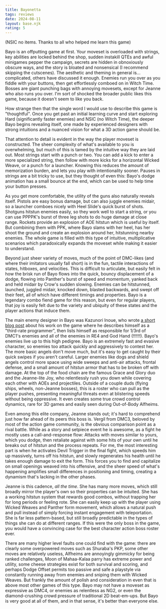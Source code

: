 ```yaml
---
title: Bayonetta
tags: reviews
date: 2024-08-11
layout: base.njk
rating: 5
---
```


(NSIC no items. Thanks to all who helped me learn this game)

Bayo is an offputting game at first. Your moveset is overloaded with strings, key abilities are locked behind the shop, sudden instakill QTEs and awful minigames pepper the campaign, secrets are hidden in obnoxiously obscure ways, and the story is bloated and nonsensical (I recommend skipping the cutscenes). The aesthetic and theming in general is... complicated, others have discussed it enough. Enemies run you over as you fiddle with your buttons, then get effortlessly comboed on in Witch Time. Bosses are giant punching bags with annoying movesets, except for Jeanne who also runs you over. I'm sort of shocked the broader public likes this game, because it doesn't seem to like you back.

How strange then that the single word I would use to describe this game is "thoughtful". Once you get past an initial learning curve and start exploring Hard (significantly faster enemies) and NSIC (no Witch Time), the deeper Bayo begins revealing itself, one made by experienced designers with strong intuitions and a nuanced vision for what a 3D action game should be. 

That attention to detail is evident in the way the player moveset is constructed. The sheer complexity of what's available to you is overwhelming, but much of this is tamed by the intuitive way they are laid out. Most strings start with a punch or two. You can add a kick to enter a more specialized string, then follow with more kicks for a horizontal Wicked Weave, or a punch for a launcher. Knowing this reduces the amount of memorization burden, and lets you play with intentionality sooner. Pauses in strings are a bit tricky to use, but they thought of even this: Bayo's dodge animation has a small bounce at the end, which can be used to help time your button presses.

As you get more comfortable, the utility of the guns also naturally reveals itself. Pistols are easy bonus damage, but can also juggle enemies midair, so a launcher comboes nicely with Heel Slide's quick burst of shots. Shotguns hitstun enemies easily, so they work well to start a string, or you can use PPPPK's burst of three leg shots to do huge damage at close range. Rockets provide an explosion of AOE hitstun which is useful by itself. But combining them with PPK, where Bayo slams with her heel, has her shoot the ground and create an explosion around her, hitstunning nearby enemies. The whole game is filled with this type of intuitive, multiplicative scenarios which paradoxically expands the moveset while making it easier to understand. 

Beyond just sheer variety of moves, much of the point of DMC-likes (and where their imitators usually fall short) is in the fun, tactile interactions of states, hitboxes, and velocities. This is difficult to articulate, but easily felt in how the brisk run of Bayo flows into the quick, bouncy displacement of a dodge, flowing into Panther's burst of speed and momentum, yanked back and held midair by Crow's sudden slowing. Enemies can be hitstunned, launched, juggled midair, knocked down, blasted backwards, and swept off their feet, all of which have different timings and properties. Bayo is a legendary combo fiend game for this reason, but even for regular players, that joy is easily felt due to the variety and ubiquity of these states and the player actions that induce them.

The main enemy designer in Bayo was Kazunori Inoue, who wrote [a short blog post](https://www.platinumgames.com/official-blog/article/1924) about his work on the game where he describes himself as a "third-rate programmer", then lists himself as responsible for 1/3rd of DMC1's enemies and all of the enemies in RE4 and God Hand (!!!!!!). Bayo's enemies live up to this high pedigree. Bayo is an extremely fast and evasive character, so enemies too attack quickly and aggressively to contest her. The more basic angels don't move much, but it's easy to get caught by their quick swipes if you aren't careful. Larger enemies like dogs and shield angels control more space using wide sweeps and anti-air attacks, frontal defense, and a small amount of hitstun armor that has to be broken off with damage. At the top of the food chain are the famous Grace and Glory duo and the Jeanne-lite Joy, who relentlessly rush you down while covering each other with AOEs and projectiles. Outside of a couple duds (flying ships, wheels, non-Jeanne bosses), this is a roster who can pull as the player pushes, presenting meaningful threats even at blistering speeds without being oppressive. It even creates some true crowd control dynamics, rare for 3D games and easily seen during Out-of-Body Alfheims.  

Even among this elite company, Jeanne stands out; it's hard to comprehend just how far ahead of its peers this boss is. Vergil from DMC3, beloved by most of the action game community, is the obvious comparison point as a rival battle. While as a story and setpiece event he is awesome, as a fight he mostly uses a call-and-response flow: Attacks with moves similar to yours, which you dodge, then retaliate against with some hits of your own until he breaks out of hitstun and the process repeats. For me, the most interesting part is when he activates Devil Trigger in the final fight, which speeds him up massively, turns off his hitstun, and slowly regenerates his health until he takes enough damage to exit the form. This forces you to find and capitalize on small openings weaved into his offensive, and the sheer speed of what's happening amplifies small differences in positioning and timing, creating a dynamism that's lacking in the other phases.

Jeanne is this cadence, *all the time*. She has many more moves, which still broadly mirror the player's own so their properties can be intuited. She has a working hitstun system that rewards good combos, without trapping her for long periods or feeling rote. She can easily keep up with the player using Wicked Weaves and Panther form movement, which allows a natural push and pull instead of simply forcing instant engagement with teleportation. She is far less pattern-based, but still broadly predictable in the types of things she can do at different ranges. If this were the only boss in the game, you would have a convincing case for the best character action boss roster ever.

There are many higher level faults one could find with the game: there are clearly some overpowered moves such as Shuraba's PKP, some other moves are relatively useless, Alfheims are annoyingly gimmicky for being ranked challenges, Moon of Mahaa-Kalaa parry has extreme power and utility, some cheese strategies exist for both survival and scoring, and perhaps Dodge Offset permits too passive and safe a playstyle via constantly running away from enemies and sniping them with Wicked Weaves. But frankly the amount of polish and consideration in even that is above most other games of this type. Bayo may not have a moveset as expressive as DMC4, or enemies as relentless as NG2, or even the diamond-crushing crowd pressure of traditional 2D beat-em-ups. But Bayo is very good at all of them, and in that sense, it's better than everyone else. 